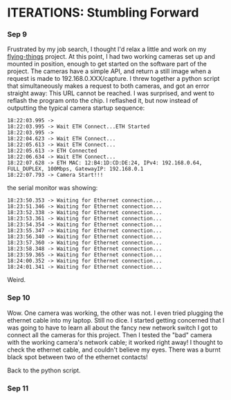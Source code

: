 # ITERATIONS: Stumbling Forward


### Sep 9
Frustrated by my job search, I thought I'd relax a little and work on my [flying-things]() project.
At this point, I had two working cameras set up and mounted in position, enough to get started on the software part of the project.
The cameras have a simple API, and return a still image when a request is made to 192.168.0.XXX/capture.
I threw together a python script that simultaneously makes a request to both cameras, and got an error straight away:
This URL cannot be reached.
I was surprised, and went to reflash the program onto the chip. I reflashed it, but now instead of outputting the typical camera startup sequence:
```
18:22:03.995 -> 
18:22:03.995 -> Wait ETH Connect...ETH Started
18:22:03.995 -> 
18:22:04.623 -> Wait ETH Connect...
18:22:05.613 -> Wait ETH Connect...
18:22:05.613 -> ETH Connected
18:22:06.634 -> Wait ETH Connect...
18:22:07.628 -> ETH MAC: 12:B4:1D:CD:DE:24, IPv4: 192.168.0.64, FULL_DUPLEX, 100Mbps, GatewayIP: 192.168.0.1
18:22:07.793 -> Camera Start!!!
```
the serial monitor was showing:
```
18:23:50.353 -> Waiting for Ethernet connection...
18:23:51.346 -> Waiting for Ethernet connection...
18:23:52.338 -> Waiting for Ethernet connection...
18:23:53.361 -> Waiting for Ethernet connection...
18:23:54.354 -> Waiting for Ethernet connection...
18:23:55.347 -> Waiting for Ethernet connection...
18:23:56.340 -> Waiting for Ethernet connection...
18:23:57.360 -> Waiting for Ethernet connection...
18:23:58.348 -> Waiting for Ethernet connection...
18:23:59.365 -> Waiting for Ethernet connection...
18:24:00.352 -> Waiting for Ethernet connection...
18:24:01.341 -> Waiting for Ethernet connection...
```
Weird. 


### Sep 10

Wow. One camera was working, the other was not. I even tried plugging the ethernet cable into my laptop. Still no dice. I started getting concerned that I was going to have to learn all about the fancy new network switch I got to connect all the cameras for this project. Then I tested the "bad" camera with the working camera's network cable; it worked right away! I thought to check the ethernet cable, and couldn't believe my eyes. There was a burnt black spot between two of the ethernet contacts!

Back to the python script.

### Sep 11

